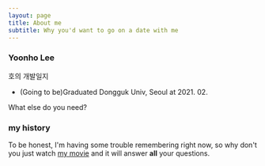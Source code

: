 ```yaml
---
layout: page
title: About me
subtitle: Why you'd want to go on a date with me
---
```


### Yoonho Lee
호의 개발일지

- (Going to be)Graduated Dongguk Univ, Seoul at 2021. 02.

What else do you need?

### my history

To be honest, I'm having some trouble remembering right now, so why don't you just watch [my movie](https://en.wikipedia.org/wiki/The_Princess_Bride_%28film%29) and it will answer **all** your questions.
